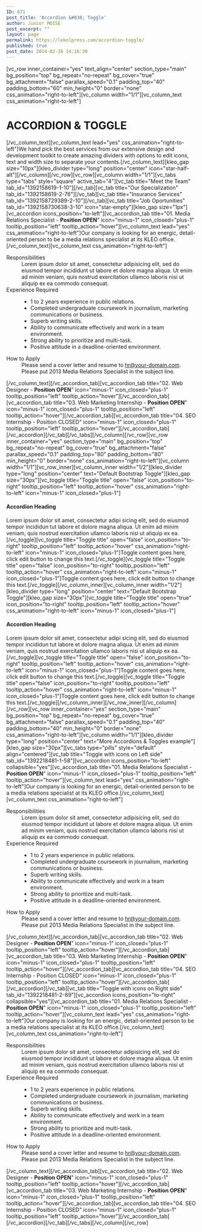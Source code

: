 ```yaml
---
ID: 671
post_title: 'Accordion &#038; Toggle'
author: Junior MOISE
post_excerpt: ""
layout: page
permalink: https://lekolpress.com/accordion-toggle/
published: true
post_date: 2014-02-26 14:16:30
---
```

[vc_row inner_container="yes" text_align="center" section_type="main" bg_position="top" bg_repeat="no-repeat" bg_cover="true" bg_attachment="false" parallax_speed="0.1" padding_top="40" padding_bottom="60" min_height="0" border="none" css_animation="right-to-left"][vc_column width="1/1"][vc_column_text css_animation="right-to-left"]
<h1>ACCORDION &amp; TOGGLE</h1>
[/vc_column_text][vc_column_text lead="yes" css_animation="right-to-left"]We hand pick the best services from our extensive design and development toolkit to create amazing dividers with options to edit icons, text and width size to separate your contents.[/vc_column_text][kleo_gap size="10px"][kleo_divider type="long" position="center" icon="star-half-alt"][/vc_column][/vc_row][vc_row][vc_column width="1/1"][vc_tabs type="tabs" style="square" active_tab="4"][vc_tab title="Meet the Team" tab_id="1392158619-1-10"][/vc_tab][vc_tab title="Our Specialization" tab_id="1392158619-2-76"][/vc_tab][vc_tab title="Insurance Services" tab_id="1392158729389-2-10"][/vc_tab][vc_tab title="Job Oportunities" tab_id="1392158730638-3-10" icon="star-empty"][kleo_gap size="1px"][vc_accordion icons_position="to-left"][vc_accordion_tab title="01. Media Relations Specialist - <b>Position OPEN</b>" icon="minus-1" icon_closed="plus-1" tooltip_position="left" tooltip_action="hover"][vc_column_text lead="yes" css_animation="right-to-left"]Our company is looking for an energic, detail-oriented person to be a media relations specialist at its KLEO office.[/vc_column_text][vc_column_text css_animation="right-to-left"]

<dl class="dl-horizontal text-overflow"><dt>Responsibilities</dt><dd>Lorem ipsum dolor sit amet, consectetur adipisicing elit, sed do eiusmod tempor incididunt ut labore et
dolore magna aliqua. Ut enim ad minim veniam, quis nostrud exercitation ullamco laboris nisi ut
aliquip ex ea commodo consequat.</dd><dt>Experience Required</dt><dd>
<ul class="standard-list icon-colored">
	<li>1 to 2 years experience in public relations.</li>
	<li>Completed undergraduate coursework in journalism, marketing communications or business.</li>
	<li>Superb writing skills.</li>
	<li>Ability to communicate effectively and work in a team environment.</li>
	<li>Strong ability to prioritize and multi-task.</li>
	<li>Positive attitude in a deadline-oriented environment.</li>
</ul>
</dd><dt>How to Apply</dt><dd>Please send a cover letter and resume to <a href="#">hr@your-domain.com</a>. Please put 2013 Media Relations
Specialist in the subject line.</dd></dl>[/vc_column_text][/vc_accordion_tab][vc_accordion_tab title="02. Web Designer - <b>Position OPEN</b>" icon="minus-1" icon_closed="plus-1" tooltip_position="left" tooltip_action="hover"][/vc_accordion_tab][vc_accordion_tab title="03. Web Marketing Internship - <b>Position OPEN</b>" icon="minus-1" icon_closed="plus-1" tooltip_position="left" tooltip_action="hover"][/vc_accordion_tab][vc_accordion_tab title="04. SEO Internship - Position CLOSED" icon="minus-1" icon_closed="plus-1" tooltip_position="left" tooltip_action="hover"][/vc_accordion_tab][/vc_accordion][/vc_tab][/vc_tabs][/vc_column][/vc_row][vc_row inner_container="yes" section_type="main" bg_position="top" bg_repeat="no-repeat" bg_cover="true" bg_attachment="false" parallax_speed="0.1" padding_top="80" padding_bottom="80" min_height="0" border="none" css_animation="right-to-left"][vc_column width="1/1"][vc_row_inner][vc_column_inner width="1/2"][kleo_divider type="long" position="center" text="Default Bootstrap Toggle"][kleo_gap size="30px"][vc_toggle title="Toggle title" open="false" icon_position="to-right" tooltip_position="left" tooltip_action="hover" css_animation="right-to-left" icon="minus-1" icon_closed="plus-1"]
<h4>Accordion Heading</h4>
Lorem ipsum dolor sit amet, consectetur adipi sicing elit, sed do eiusmod tempor incididun tut labore et dolore magna aliqua. Ut enim ad minim veniam, quis nostrud exercitation ullamco laboris nisi ut aliquip ex ea.[/vc_toggle][vc_toggle title="Toggle title" open="false" icon_position="to-right" tooltip_position="left" tooltip_action="hover" css_animation="right-to-left" icon="minus-1" icon_closed="plus-1"]Toggle content goes here, click edit button to change this text.[/vc_toggle][vc_toggle title="Toggle title" open="false" icon_position="to-right" tooltip_position="left" tooltip_action="hover" css_animation="right-to-left" icon="minus-1" icon_closed="plus-1"]Toggle content goes here, click edit button to change this text.[/vc_toggle][/vc_column_inner][vc_column_inner width="1/2"][kleo_divider type="long" position="center" text="Default Bootstrap Toggle"][kleo_gap size="30px"][vc_toggle title="Toggle title" open="true" icon_position="to-right" tooltip_position="left" tooltip_action="hover" css_animation="right-to-left" icon="minus-1" icon_closed="plus-1"]
<h4>Accordion Heading</h4>
Lorem ipsum dolor sit amet, consectetur adipi sicing elit, sed do eiusmod tempor incididun tut labore et dolore magna aliqua. Ut enim ad minim veniam, quis nostrud exercitation ullamco laboris nisi ut aliquip ex ea.[/vc_toggle][vc_toggle title="Toggle title" open="false" icon_position="to-right" tooltip_position="left" tooltip_action="hover" css_animation="right-to-left" icon="minus-1" icon_closed="plus-1"]Toggle content goes here, click edit button to change this text.[/vc_toggle][vc_toggle title="Toggle title" open="false" icon_position="to-right" tooltip_position="left" tooltip_action="hover" css_animation="right-to-left" icon="minus-1" icon_closed="plus-1"]Toggle content goes here, click edit button to change this text.[/vc_toggle][/vc_column_inner][/vc_row_inner][/vc_column][/vc_row][vc_row inner_container="yes" section_type="main" bg_position="top" bg_repeat="no-repeat" bg_cover="true" bg_attachment="false" parallax_speed="0.1" padding_top="40" padding_bottom="40" min_height="0" border="none" css_animation="right-to-left"][vc_column width="1/1"][kleo_divider type="long" position="center" text="More Accordions &amp; Toggles example"][kleo_gap size="30px"][vc_tabs type="pills" style="default" align="centered"][vc_tab title="Toggle with icons on Left side" tab_id="1392218481-1-58"][vc_accordion icons_position="to-left" collapsible="yes"][vc_accordion_tab title="01. Media Relations Specialist - <b>Position OPEN</b>" icon="minus-1" icon_closed="plus-1" tooltip_position="left" tooltip_action="hover"][vc_column_text lead="yes" css_animation="right-to-left"]Our company is looking for an energic, detail-oriented person to be a media relations specialist at its KLEO office.[/vc_column_text][vc_column_text css_animation="right-to-left"]

<dl class="dl-horizontal text-overflow"><dt>Responsibilities</dt><dd>Lorem ipsum dolor sit amet, consectetur adipisicing elit, sed do eiusmod tempor incididunt ut labore et
dolore magna aliqua. Ut enim ad minim veniam, quis nostrud exercitation ullamco laboris nisi ut
aliquip ex ea commodo consequat.</dd><dt>Experience Required</dt><dd>
<ul class="standard-list icon-colored">
	<li>1 to 2 years experience in public relations.</li>
	<li>Completed undergraduate coursework in journalism, marketing communications or business.</li>
	<li>Superb writing skills.</li>
	<li>Ability to communicate effectively and work in a team environment.</li>
	<li>Strong ability to prioritize and multi-task.</li>
	<li>Positive attitude in a deadline-oriented environment.</li>
</ul>
</dd><dt>How to Apply</dt><dd>Please send a cover letter and resume to <a href="#">hr@your-domain.com</a>. Please put 2013 Media Relations
Specialist in the subject line.</dd></dl>[/vc_column_text][/vc_accordion_tab][vc_accordion_tab title="02. Web Designer - <b>Position OPEN</b>" icon="minus-1" icon_closed="plus-1" tooltip_position="left" tooltip_action="hover"][/vc_accordion_tab][vc_accordion_tab title="03. Web Marketing Internship - <b>Position OPEN</b>" icon="minus-1" icon_closed="plus-1" tooltip_position="left" tooltip_action="hover"][/vc_accordion_tab][vc_accordion_tab title="04. SEO Internship - Position CLOSED" icon="minus-1" icon_closed="plus-1" tooltip_position="left" tooltip_action="hover"][/vc_accordion_tab][/vc_accordion][/vc_tab][vc_tab title="Toggle with icons on Right side" tab_id="1392218481-2-89"][vc_accordion icons_position="to-right" collapsible="yes"][vc_accordion_tab title="01. Media Relations Specialist - <b>Position OPEN</b>" icon="minus-1" icon_closed="plus-1" tooltip_position="left" tooltip_action="hover"][vc_column_text lead="yes" css_animation="right-to-left"]Our company is looking for an energic, detail-oriented person to be a media relations specialist at its KLEO office.[/vc_column_text][vc_column_text css_animation="right-to-left"]

<dl class="dl-horizontal text-overflow"><dt>Responsibilities</dt><dd>Lorem ipsum dolor sit amet, consectetur adipisicing elit, sed do eiusmod tempor incididunt ut labore et
dolore magna aliqua. Ut enim ad minim veniam, quis nostrud exercitation ullamco laboris nisi ut
aliquip ex ea commodo consequat.</dd><dt>Experience Required</dt><dd>
<ul class="standard-list icon-colored">
	<li>1 to 2 years experience in public relations.</li>
	<li>Completed undergraduate coursework in journalism, marketing communications or business.</li>
	<li>Superb writing skills.</li>
	<li>Ability to communicate effectively and work in a team environment.</li>
	<li>Strong ability to prioritize and multi-task.</li>
	<li>Positive attitude in a deadline-oriented environment.</li>
</ul>
</dd><dt>How to Apply</dt><dd>Please send a cover letter and resume to <a href="#">hr@your-domain.com</a>. Please put 2013 Media Relations
Specialist in the subject line.</dd></dl>[/vc_column_text][/vc_accordion_tab][vc_accordion_tab title="02. Web Designer - <b>Position OPEN</b>" icon="minus-1" icon_closed="plus-1" tooltip_position="left" tooltip_action="hover"][/vc_accordion_tab][vc_accordion_tab title="03. Web Marketing Internship - <b>Position OPEN</b>" icon="minus-1" icon_closed="plus-1" tooltip_position="left" tooltip_action="hover"][/vc_accordion_tab][vc_accordion_tab title="04. SEO Internship - Position CLOSED" icon="minus-1" icon_closed="plus-1" tooltip_position="left" tooltip_action="hover"][/vc_accordion_tab][/vc_accordion][/vc_tab][/vc_tabs][/vc_column][/vc_row]